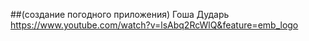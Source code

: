 ##(создание погодного приложения) Гоша Дударь
https://www.youtube.com/watch?v=lsAbq2RcWlQ&feature=emb_logo 